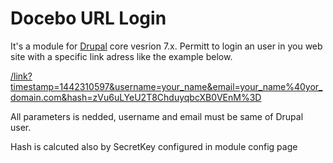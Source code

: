 # Docebo URL Login
It's a module for [Drupal](https://www.drupal.org/) core vesrion 7.x. Permitt to login an user in you web site with a specific link adress like the example below. 

[/link?timestamp=1442310597&username=your_name&email=your_name%40yor_domain.com&hash=zVu6uLYeU2T8ChduyqbcXB0VEnM%3D]()

All parameters is nedded, username and email must be same of Drupal user.

Hash is calcuted also by SecretKey configured in module config page 

